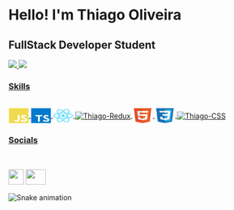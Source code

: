 # Hello! I'm Thiago Oliveira

## FullStack Developer Student

<div>
  <a href="https://github.com/thiagolvr">
  <img height="180em" src="https://github-readme-stats.vercel.app/api?username=thiagolvr&show_icons=true&theme=dark&include_all_commits=false&count_private=true"/>
  <img height="180em" src="https://github-readme-stats.vercel.app/api/top-langs/?username=thiagolvr&langs_count=7&theme=dark"/>
</div>

### Skills

<div style="display: inline_block"><br>
  <img align="center" alt="Thiago-Js" height="30" width="40" src="https://raw.githubusercontent.com/devicons/devicon/master/icons/javascript/javascript-plain.svg">
  <img align="center" alt="Thiago-Ts" height="30" width="40" src="https://raw.githubusercontent.com/devicons/devicon/master/icons/typescript/typescript-plain.svg">
  <img align="center" alt="Thiago-React" height="30" width="40" src="https://raw.githubusercontent.com/devicons/devicon/master/icons/react/react-original.svg">
   <img align="center" alt="Thiago-Redux" height="30" width="40" src="https://raw.githubusercontent.com/danielcranney/readme-generator/main/public/icons/skills/redux-colored.svg">
  <img align="center" alt="Thiago-HTML" height="30" width="40" src="https://raw.githubusercontent.com/devicons/devicon/master/icons/html5/html5-original.svg">
  <img align="center" alt="Thiago-CSS" height="30" width="40" src="https://raw.githubusercontent.com/devicons/devicon/master/icons/css3/css3-original.svg">
   <img align="center" alt="Thiago-CSS" height="30" width="40" src="https://raw.githubusercontent.com/danielcranney/readme-generator/main/public/icons/skills/bootstrap-colored.svg">
</div>

### Socials

<div style="display: inline_block"><br>
<p align="left"><a href="http://www.instagram.com/_thiagolvr" target="_blank" rel="noreferrer"><img src="https://raw.githubusercontent.com/danielcranney/readme-generator/main/public/icons/socials/instagram.svg" width="30" height="30" /></a> <a href="https://www.linkedin.com/in/thiagolvr" target="_blank" rel="noreferrer"><img src="https://raw.githubusercontent.com/danielcranney/readme-generator/main/public/icons/socials/linkedin.svg" height="30" width="40" /></a></p>
</div>

![Snake animation](https://github.com/thiagolvr/thiagolvr/blob/output/github-contribution-grid-snake.svg)
